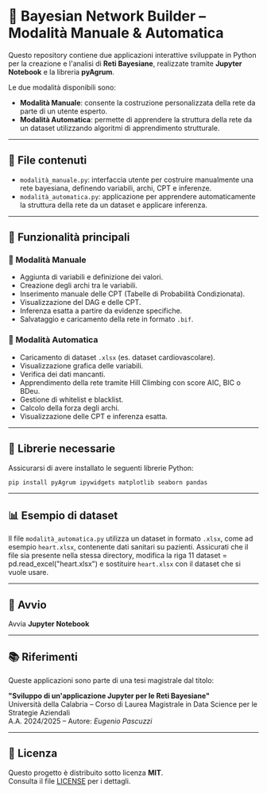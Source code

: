 # 🧠 Bayesian Network Builder – Modalità Manuale & Automatica

Questo repository contiene due applicazioni interattive sviluppate in Python per la creazione e l'analisi di **Reti Bayesiane**, realizzate tramite **Jupyter Notebook** e la libreria **pyAgrum**.

Le due modalità disponibili sono:

- **Modalità Manuale**: consente la costruzione personalizzata della rete da parte di un utente esperto.
- **Modalità Automatica**: permette di apprendere la struttura della rete da un dataset utilizzando algoritmi di apprendimento strutturale.

---

## 📁 File contenuti

- `modalità_manuale.py`: interfaccia utente per costruire manualmente una rete bayesiana, definendo variabili, archi, CPT e inferenze.
- `modalità_automatica.py`: applicazione per apprendere automaticamente la struttura della rete da un dataset e applicare inferenza.

---

## 🚀 Funzionalità principali

### 🔧 Modalità Manuale

- Aggiunta di variabili e definizione dei valori.
- Creazione degli archi tra le variabili.
- Inserimento manuale delle CPT (Tabelle di Probabilità Condizionata).
- Visualizzazione del DAG e delle CPT.
- Inferenza esatta a partire da evidenze specifiche.
- Salvataggio e caricamento della rete in formato `.bif`.

### 🤖 Modalità Automatica

- Caricamento di dataset `.xlsx` (es. dataset cardiovascolare).
- Visualizzazione grafica delle variabili.
- Verifica dei dati mancanti.
- Apprendimento della rete tramite Hill Climbing con score AIC, BIC o BDeu.
- Gestione di whitelist e blacklist.
- Calcolo della forza degli archi.
- Visualizzazione delle CPT e inferenza esatta.

---

## 🧰 Librerie necessarie

Assicurarsi di avere installato le seguenti librerie Python:

```bash
pip install pyAgrum ipywidgets matplotlib seaborn pandas
```

---

## 📊 Esempio di dataset

Il file `modalità_automatica.py` utilizza un dataset in formato `.xlsx`, come ad esempio `heart.xlsx`, contenente dati sanitari su pazienti. Assicurati che il file sia presente nella stessa directory, modifica la riga 11 dataset = pd.read_excel("heart.xlsx") e sostituire  `heart.xlsx` con il dataset che si vuole usare.

---

## 📌 Avvio

Avvia **Jupyter Notebook** 

---

## 📚 Riferimenti

Queste applicazioni sono parte di una tesi magistrale dal titolo:

**"Sviluppo di un'applicazione Jupyter per le Reti Bayesiane"**  
Università della Calabria – Corso di Laurea Magistrale in Data Science per le Strategie Aziendali  
A.A. 2024/2025 – Autore: *Eugenio Pascuzzi*

---

## 🪪 Licenza

Questo progetto è distribuito sotto licenza **MIT**.  
Consulta il file [LICENSE](./LICENSE) per i dettagli.
